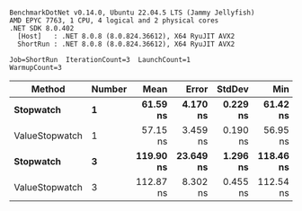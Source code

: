 ```

BenchmarkDotNet v0.14.0, Ubuntu 22.04.5 LTS (Jammy Jellyfish)
AMD EPYC 7763, 1 CPU, 4 logical and 2 physical cores
.NET SDK 8.0.402
  [Host]   : .NET 8.0.8 (8.0.824.36612), X64 RyuJIT AVX2
  ShortRun : .NET 8.0.8 (8.0.824.36612), X64 RyuJIT AVX2

Job=ShortRun  IterationCount=3  LaunchCount=1  
WarmupCount=3  

```
| Method         | Number | Mean      | Error     | StdDev   | Min       | Max       | Gen0   | Allocated |
|--------------- |------- |----------:|----------:|---------:|----------:|----------:|-------:|----------:|
| **Stopwatch**      | **1**      |  **61.59 ns** |  **4.170 ns** | **0.229 ns** |  **61.42 ns** |  **61.85 ns** | **0.0005** |      **40 B** |
| ValueStopwatch | 1      |  57.15 ns |  3.459 ns | 0.190 ns |  56.95 ns |  57.32 ns |      - |         - |
| **Stopwatch**      | **3**      | **119.90 ns** | **23.649 ns** | **1.296 ns** | **118.46 ns** | **120.98 ns** | **0.0005** |      **40 B** |
| ValueStopwatch | 3      | 112.87 ns |  8.302 ns | 0.455 ns | 112.54 ns | 113.39 ns |      - |         - |
